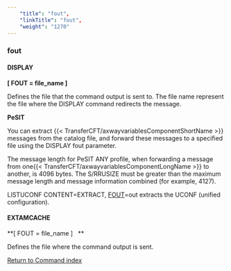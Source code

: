 ```yaml
---
    "title": "fout",
    "linkTitle": "fout",
    "weight": "1270"
---
```

<span id="fout"></span>

### fout

#### DISPLAY

****[ FOUT = file_name ]****

Defines the file that the
command output is sent to. The file name represent the file where the
DISPLAY command redirects the message.

****PeSIT****

You can extract {{< TransferCFT/axwayvariablesComponentShortName  >}} messages from the catalog file, and forward these messages to a specified file using the DISPLAY fout parameter.

The message length for PeSIT ANY profile, when forwarding a message from one{{< TransferCFT/axwayvariablesComponentLongName  >}} to another, is 4096 bytes. The S/RRUSIZE must be greater than the maximum message length and message information combined (for example, 4127).

LISTUCONF CONTENT=EXTRACT, [FOUT](#)=out extracts the UCONF (unified configuration).

#### EXTAMCACHE

**[ FOUT = file_name ]
  **

Defines the file where the
command output is sent.

[Return to Command index](../../)
